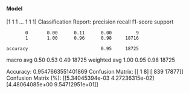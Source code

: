 #### Model
[1 1 1 ... 1 1 1]
Classification Report:
              precision    recall  f1-score   support

           0       0.00      0.11      0.00         9
           1       1.00      0.96      0.98     18716

    accuracy                           0.95     18725
   macro avg       0.50      0.53      0.49     18725
weighted avg       1.00      0.95      0.98     18725

Accuracy: 0.9547663551401869
Confusion Matrix:
[[    1     8]
 [  839 17877]]
Confusion Matrix (%):
[[5.34045394e-03 4.27236315e-02]
 [4.48064085e+00 9.54712951e+01]]
